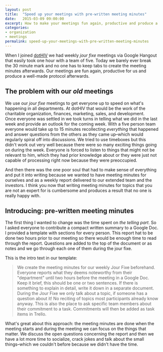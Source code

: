 ```yaml
---
layout: post
title:  "Speed up your meetings with pre-written meeting minutes"
date:   2015-03-09 09:00:00
excerpt: How to make your meetings fun again, productive and produce a well-made protocol afterwards.
categories:
- organization
- meetings
permalink: speed-up-your-meetings-with-pre-written-meeting-minutes
---
```


When I joined [dotHIV](https://click4life.hiv/) we had weekly *jour fixe* meetings via Google Hangout that easily took one hour with a team of five. Today we barely ever break the 30 minute mark and no one has to keep tabs to create the meeting minutes afterwards. Our meetings are fun again, productive for us and produce a well-made protocol afterwards.

## The problem with our *old* meetings

We use our *jour fixe* meetings to get everyone up to speed on what's happening in all departments. At dotHIV that would be the work of the charitable organization, finances, marketing, sales, and development.  
Once everyone was settled in we took turns in telling what we did in the last week and provide an outlook for the coming week. With a five person team everyone would take up to 15 minutes recollecting *everything* that happened and answer questions from the others as they came up–which would regularly spiral off into discussions. We tried to use timeboxes but this didn't work out very well because there were so many exciting things going on during the week. Everyone is forced to listen to things that might not be relevant to him, which they had prior knowledge about or they were just not capable of processing right now because they were preoccupied.

And then there was the one poor soul that had to make sense of everything and put it into writing because we wanted to have meeting minutes for ourselves and as a weekly report delivered to our extended team and the investors. I think you now that writing meeting minutes for topics that you are not an expert for is cumbersome and produces a result that no one is really happy with.

## Introducing: pre-written meeting minutes

The first thing I wanted to change was the time spent on *the telling part*. So I asked everyone to contribute a compact written summary to a Google Doc. I provided a template with sections for every person. This report hat to be done two hours prior to our meeting so there would be enough time to read through the report. Questions are added to the top of the document or as notes and we go through each one of them during the jour fixe.

This is the intro text in our template:
 
> We create the meeting minutes for our weekly Jour Fixe beforehand. 
> Everyone reports what they deems noteworthy from their "department" until two hours before the meeting in a Google Doc. Keep it brief, this should be one or two sentences. If there is something to explain in detail, write it down in a separate document. 
> During the Jour Fixe we only talk about a topic, if someone has a question about it! 
No reciting of topics most participants already know anyway. 
> This is also the place to ask specific team members about their commitment to a task. Commitments will then be added as task items in Trello.

What's great about this approach: the meeting minutes are done when the meeting starts and during the meeting we can focus on the things that matter. We discuss the open questions concerning the report and then we have a lot more time to socialize, crack jokes and talk about the small things–which we couldn't before because we didn't have the time.
